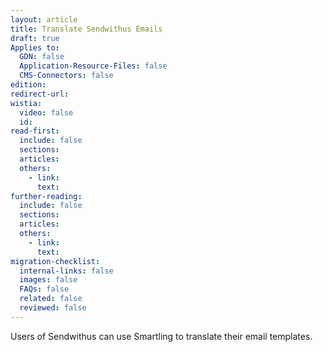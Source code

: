 ```yaml
---
layout: article
title: Translate Sendwithus Emails
draft: true
Applies to:
  GDN: false
  Application-Resource-Files: false
  CMS-Connectors: false
edition:
redirect-url:
wistia:
  video: false
  id:
read-first:
  include: false
  sections:
  articles:
  others:
    - link:
      text:
further-reading:
  include: false
  sections:
  articles:
  others:
    - link:
      text:
migration-checklist:
  internal-links: false
  images: false
  FAQs: false
  related: false
  reviewed: false
---
```



Users of Sendwithus can use Smartling to translate their email templates.